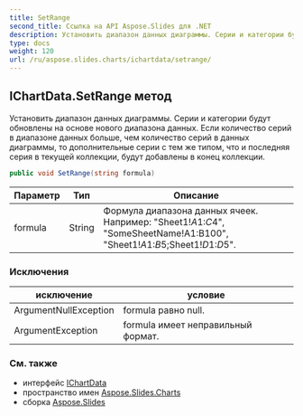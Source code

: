 ```yaml
---
title: SetRange
second_title: Ссылка на API Aspose.Slides для .NET
description: Установить диапазон данных диаграммы. Серии и категории будут обновлены на основе нового диапазона данных. Если количество серий в диапазоне данных больше, чем количество серий в данных диаграммы, то дополнительные серии с тем же типом, что и последняя серия в текущей коллекции, будут добавлены в конец коллекции.
type: docs
weight: 120
url: /ru/aspose.slides.charts/ichartdata/setrange/
---
```


## IChartData.SetRange метод

Установить диапазон данных диаграммы. Серии и категории будут обновлены на основе нового диапазона данных. Если количество серий в диапазоне данных больше, чем количество серий в данных диаграммы, то дополнительные серии с тем же типом, что и последняя серия в текущей коллекции, будут добавлены в конец коллекции.

```csharp
public void SetRange(string formula)
```

| Параметр | Тип | Описание |
| --- | --- | --- |
| formula | String | Формула диапазона данных ячеек. Например: "Sheet1!$A$1:$C$4", "SomeSheetName!A1:B100", "Sheet1!$A$1:$B$5;Sheet1!$D$1:$D$5". |

### Исключения

| исключение | условие |
| --- | --- |
| ArgumentNullException | formula равно null. |
| ArgumentException | formula имеет неправильный формат. |

### См. также

* интерфейс [IChartData](../../ichartdata)
* пространство имен [Aspose.Slides.Charts](../../ichartdata)
* сборка [Aspose.Slides](../../../)

<!-- DO NOT EDIT: сгенерировано xmldocmd для Aspose.Slides.dll -->